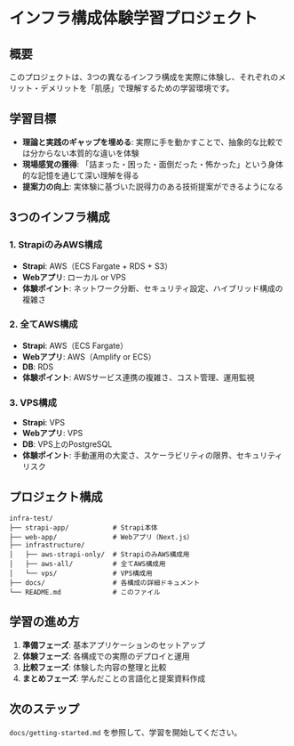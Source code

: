 # インフラ構成体験学習プロジェクト

## 概要

このプロジェクトは、3つの異なるインフラ構成を実際に体験し、それぞれのメリット・デメリットを「肌感」で理解するための学習環境です。

## 学習目標

- **理論と実践のギャップを埋める**: 実際に手を動かすことで、抽象的な比較では分からない本質的な違いを体験
- **現場感覚の獲得**: 「詰まった・困った・面倒だった・怖かった」という身体的な記憶を通じて深い理解を得る
- **提案力の向上**: 実体験に基づいた説得力のある技術提案ができるようになる

## 3つのインフラ構成

### 1. StrapiのみAWS構成
- **Strapi**: AWS（ECS Fargate + RDS + S3）
- **Webアプリ**: ローカル or VPS
- **体験ポイント**: ネットワーク分断、セキュリティ設定、ハイブリッド構成の複雑さ

### 2. 全てAWS構成
- **Strapi**: AWS（ECS Fargate）
- **Webアプリ**: AWS（Amplify or ECS）
- **DB**: RDS
- **体験ポイント**: AWSサービス連携の複雑さ、コスト管理、運用監視

### 3. VPS構成
- **Strapi**: VPS
- **Webアプリ**: VPS
- **DB**: VPS上のPostgreSQL
- **体験ポイント**: 手動運用の大変さ、スケーラビリティの限界、セキュリティリスク

## プロジェクト構成

```
infra-test/
├── strapi-app/           # Strapi本体
├── web-app/              # Webアプリ（Next.js）
├── infrastructure/
│   ├── aws-strapi-only/  # StrapiのみAWS構成用
│   ├── aws-all/          # 全てAWS構成用
│   └── vps/              # VPS構成用
├── docs/                 # 各構成の詳細ドキュメント
└── README.md             # このファイル
```

## 学習の進め方

1. **準備フェーズ**: 基本アプリケーションのセットアップ
2. **体験フェーズ**: 各構成での実際のデプロイと運用
3. **比較フェーズ**: 体験した内容の整理と比較
4. **まとめフェーズ**: 学んだことの言語化と提案資料作成

## 次のステップ

`docs/getting-started.md` を参照して、学習を開始してください。 